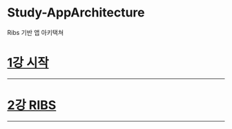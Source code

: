 # Study-AppArchitecture
Ribs 기반 앱 아키택쳐

[1강 시작](https://github.com/HwangWoonChun/Study-AppArchitecture/blob/main/md/Architec01.md)
===========
* * *
[2강 RIBS](https://github.com/HwangWoonChun/Study-AppArchitecture/blob/main/md/Architec02.md)
===========
* * *

